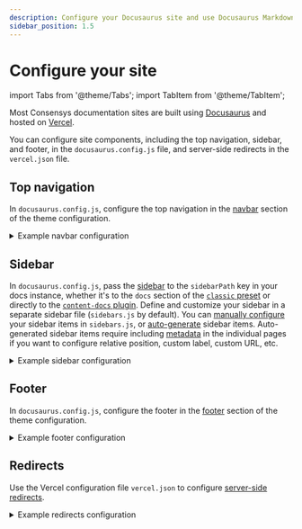 ```yaml
---
description: Configure your Docusaurus site and use Docusaurus Markdown features.
sidebar_position: 1.5
---
```


# Configure your site

import Tabs from '@theme/Tabs';
import TabItem from '@theme/TabItem';

Most Consensys documentation sites are built using [Docusaurus](https://docusaurus.io/) and hosted
on [Vercel](https://vercel.com/).

You can configure site components, including the top navigation, sidebar, and footer, in the
`docusaurus.config.js` file, and server-side redirects in the `vercel.json` file.

## Top navigation

In `docusaurus.config.js`, configure the top navigation in the
[navbar](https://docusaurus.io/docs/api/themes/configuration#navbar) section of the theme configuration.

<details>
<summary>Example navbar configuration</summary>

```js title="docusaurus.config.js"
module.exports = {
  themeConfig: {
    navbar: {
      title: 'Site Title',
      logo: {
        alt: 'Site Logo',
        src: 'img/logo.svg',
        srcDark: 'img/logo_dark.svg',
        href: 'https://docusaurus.io/',
        target: '_self',
        width: 32,
        height: 32,
        className: 'custom-navbar-logo-class',
        style: {border: 'solid red'},
      },
      items: [
        {
          type: 'doc',
          position: 'left',
          docId: 'introduction',
          label: 'Docs',
        },
        {to: 'blog', label: 'Blog', position: 'left'},
        {
          type: 'docsVersionDropdown',
          position: 'right',
        },
        {
          type: 'localeDropdown',
          position: 'right',
        },
        {
          href: 'https://github.com/facebook/docusaurus',
          position: 'right',
          className: 'header-github-link',
          'aria-label': 'GitHub repository',
        },
      ],
    },
  },
};
```

</details>

## Sidebar

In `docusaurus.config.js`, pass the [sidebar](https://docusaurus.io/docs/sidebar) to the
`sidebarPath` key in your docs instance, whether it's to the `docs` section of the [`classic`
preset](https://docusaurus.io/docs/using-plugins#docusauruspreset-classic) or directly to the
[`content-docs` plugin](https://docusaurus.io/docs/api/plugins/@docusaurus/plugin-content-docs).
Define and customize your sidebar in a separate sidebar file (`sidebars.js` by default).
You can [manually configure](https://docusaurus.io/docs/sidebar/items) your sidebar items in
`sidebars.js`, or [auto-generate](https://docusaurus.io/docs/sidebar/autogenerated) sidebar items.
Auto-generated sidebar items require including
[metadata](https://docusaurus.io/docs/sidebar/autogenerated#autogenerated-sidebar-metadata) in the
individual pages if you want to configure relative position, custom label, custom URL, etc.

<details>
<summary>Example sidebar configuration</summary>

<Tabs>

 <TabItem value="sidebars.js" label="sidebars.js" default>

```js
module.exports = {
  docs: [
    "index",
    {
      type: "category",
      label: "Contribute to the docs",
      link: {
        type: "generated-index",
        slug: "/contribute"
      },
      items: [
        {
          type: "autogenerated",
          dirName: "contribute",
        },
      ],
    },
    {
      type: "category",
      label: "Create a new doc site",
      link: {
        type: "generated-index",
        slug: "/create",
      },
      items: [
        {
          type: "autogenerated",
          dirName: "create",
        },
      ],
    },
    {
      type: "category",
      label: "Configure advanced features",
      link: {
        type: "generated-index",
        slug: "/configure",
      },
      items: [
        {
          type: "autogenerated",
          dirName: "configure",
        },
      ],
    },
  ],
};
```

  </TabItem>
  <TabItem value="docusaurus.config.js" label="docusaurus.config.js">

```js
module.exports = {
  presets: [
    [
      '@docusaurus/preset-classic',
      {
        docs: {
          sidebarPath: require.resolve('./sidebars.js'),
        },
      },
    ],
  ],
};
```

  </TabItem>
</Tabs>

</details>

## Footer

In `docusaurus.config.js`, configure the footer in the
[footer](https://docusaurus.io/docs/api/themes/configuration#footer-1) section of the theme configuration.

<details>
<summary>Example footer configuration</summary>

```js title="docusaurus.config.js"
module.exports = {
  themeConfig: {
    footer: {
      links: [
        {
          title: "Docs",
          items: [
            {
              label: "Introduction",
              to: "introduction",
            },
            {
              label: "Get started",
              to: "/category/get-started",
            },
            {
              label: "How to guides",
              to: "/category/how-to",
            },
            {
              label: "Tutorials",
              to: "/category/tutorials",
            },
          ],
        },
        {
          title: "Reference",
          items: [
            {
              label: "Command line",
              to: "reference/cli",
            },
            {
              label: "REST API",
              to: "/reference/rest",
            },
          ],
        },
        {
          title: "Community",
          items: [
            {
              label: "Consensys Discord",
              href: "https://discord.gg/ChtFaC4",
            },
            {
              label: "Teku GitHub",
              href: "https://github.com/consensys/teku",
            },
            {
              label: "Teku documentation GitHub",
              href: "https://github.com/consensys/doc.teku",
            },
          ],
        },
      ],
      copyright: `© ${new Date().getFullYear()} Consensys, Inc.`,
    },
  },
};
```

</details>

## Redirects

Use the Vercel configuration file `vercel.json` to configure
[server-side redirects](https://vercel.com/docs/edge-network/redirects).

<details>
<summary>Example redirects configuration</summary>

```js title="vercel.json"
{
  "cleanUrls": true,
  "trailingSlash": true,
  "redirects": [
    {
      "source": "/guide/",
      "destination": "/wallet/"
    },
    {
      "source": "/guide/common-terms/",
      "destination": "/wallet/"
    },
    {
      "source": "/guide/contributors/",
      "destination": "/wallet/"
    }
  ]
}
```

</details>
